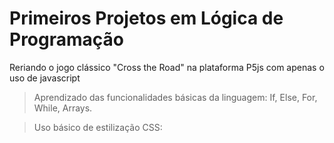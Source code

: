 # Primeiros Projetos em Lógica de Programação

Reriando o jogo clássico "Cross the Road" na plataforma P5js com apenas o uso de javascript

> Aprendizado das funcionalidades básicas da linguagem: If, Else, For, While, Arrays.

> Uso básico de estilização CSS: <Style>, Background, Classes, Divs, Sections, Plano Cartesiano.
